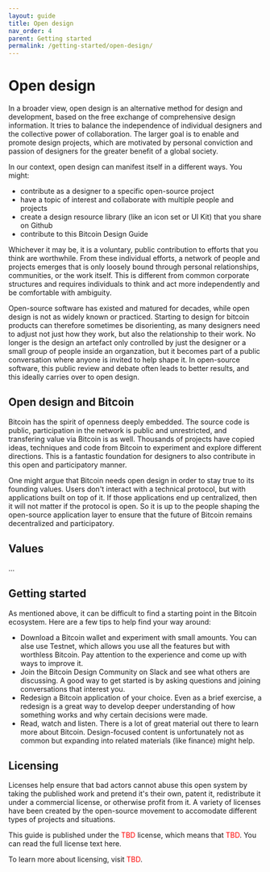 ```yaml
---
layout: guide
title: Open design
nav_order: 4
parent: Getting started
permalink: /getting-started/open-design/
---
```


<!--

Editor's notes

Explain what open design is
Why it is worthwhile
- Different way of design that leads to different results
- Individual independence
- Global collaboration
Levels
- Our own role in the "world"
- Publishing something for others to use
- Cross-project collaboration
- Project-specific collaboration
Examples in Bitcoin Design
- Guide
- Johns exploring CoinJoins with Wasabi and wider bitcoin audience (cross-project)
- Bosch working with Bitcoin Core GUI (project-specific)

-->

# Open design

In a broader view, open design is an alternative method for design and development, based on the free exchange of comprehensive design information. It tries to balance the independence of individual designers and the collective power of collaboration. The larger goal is to enable and promote design projects, which are motivated by personal conviction and passion of designers for the greater benefit of a global society.

In our context, open design can manifest itself in a different ways. You might:

* contribute as a designer to a specific open-source project
* have a topic of interest and collaborate with multiple people and projects
* create a design resource library (like an icon set or UI Kit) that you share on Github
* contribute to this Bitcoin Design Guide

Whichever it may be, it is a voluntary, public contribution to efforts that you think are worthwhile. From these individual efforts, a network of people and projects emerges that is only loosely bound through personal relationships, communities, or the work itself. This is different from common corporate structures and requires individuals to think and act more independently and be comfortable with ambiguity.

Open-source software has existed and matured for decades, while open design is not as widely known or practiced. Starting to design for bitcoin products can therefore sometimes be disorienting, as many designers need to adjust not just how they work, but also the relationship to their work. No longer is the design an artefact only controlled by just the designer or a small group of people inside an organzation, but it becomes part of a public conversation where anyone is invited to help shape it. In open-source software, this public review and debate often leads to better results, and this ideally carries over to open design.

##  Open design and Bitcoin

Bitcoin has the spirit of openness deeply embedded. The source code is public, participation in the network is public and unrestricted, and transfering value via Bitcoin is as well. Thousands of projects have copied ideas, techniques and code from Bitcoin to experiment and explore different directions. This is a fantastic foundation for designers to also contribute in this open and participatory manner.

One might argue that Bitcoin needs open design in order to stay true to its founding values. Users don't interact with a technical protocol, but with applications built on top of it. If those applications end up centralized, then it will not matter if the protocol is open. So it is up to the people shaping the open-source application layer to ensure that the future of Bitcoin remains decentralized and participatory.

## Values

...

## Getting started

As mentioned above, it can be difficult to find a starting point in the Bitcoin ecosystem. Here are a few tips to help find your way around:

- Download a Bitcoin wallet and experiment with small amounts. You can alse use Testnet, which allows you use all the features but with worthless Bitcoin. Pay attention to the experience and come up with ways to improve it.
- Join the Bitcoin Design Community on Slack and see what others are discussing. A good way to get started is by asking questions and joining conversations that interest you.
- Redesign a Bitcoin application of your choice. Even as a brief exercise, a redesign is a great way to develop deeper understanding of how something works and why certain decisions were made.
- Read, watch and listen. There is a lot of great material out there to learn more about Bitcoin. Design-focused content is unfortunately not as common but expanding into related materials (like finance) might help.

## Licensing

Licenses help ensure that bad actors cannot abuse this open system by taking the published work and pretend it's their own, patent it, redistribute it under a commercial license, or otherwise profit from it. A variety of licenses have been created by the open-source movement to accomodate different types of projects and situations.

This guide is published under the <span style="color: red;">TBD</span> license, which means that <span style="color: red;">TBD</span>. You can read the full license text here.

To learn more about licensing, visit <span style="color: red;">TBD</span>.